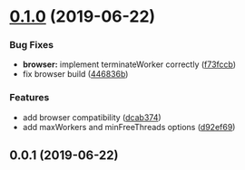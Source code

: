 # [0.1.0](https://github.com/zakodium/ework/compare/v0.0.1...v0.1.0) (2019-06-22)


### Bug Fixes

* **browser:** implement terminateWorker correctly ([f73fccb](https://github.com/zakodium/ework/commit/f73fccb))
* fix browser build ([446836b](https://github.com/zakodium/ework/commit/446836b))


### Features

* add browser compatibility ([dcab374](https://github.com/zakodium/ework/commit/dcab374))
* add maxWorkers and minFreeThreads options ([d92ef69](https://github.com/zakodium/ework/commit/d92ef69))



## 0.0.1 (2019-06-22)



